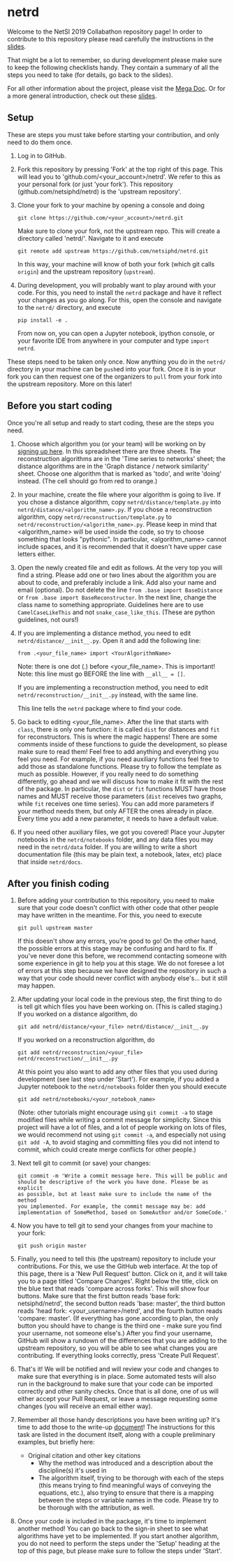 # netrd

Welcome to the NetSI 2019 Collabathon repository page! In order to
contribute to this repository please read carefully the instructions in the
[slides](https://docs.google.com/presentation/d/1R-IS8kUHVhmLnVOs22wLmEV7wVbT4p5gY1s_HBBHRLU/edit?usp=sharing).

That might be a lot to remember, so during development please make sure to
keep the following checklists handy. They contain a summary of all the
steps you need to take (for details, go back to the slides).

For all other information about the project, please visit the
[Mega Doc](https://docs.google.com/document/d/1LMBFgE8F9fR3mZjB9WRDr5bj_R7Z5kcw04K-LWN_cGM/edit?usp=sharing).
Or for a more general introduction, check out these [slides](https://docs.google.com/presentation/d/1nnGAttVH5sjzqzHJBIirBSyhbK9t2BdaU6kHaTGdgtM/edit?usp=sharing). 


## Setup

These are steps you must take before starting your contribution, and only
need to do them once.

1. Log in to GitHub.

2. Fork this repository by pressing 'Fork' at the top right of this
   page. This will lead you to 'github.com/<your_account>/netrd'. We refer
   to this as your personal fork (or just 'your fork'). This repository
   (github.com/netsiphd/netrd) is the 'upstream repository'.

3. Clone your fork to your machine by opening a console and doing

   ```
   git clone https://github.com/<your_account>/netrd.git
   ```

   Make sure to clone your fork, not the upstream repo. This will create a
   directory called 'netrd/'. Navigate to it and execute

   ```
   git remote add upstream https://github.com/netsiphd/netrd.git
   ```

   In this way, your machine will know of both your fork (which git calls
   `origin`) and the upstream repository (`upstream`).

4. During development, you will probably want to play around with your
   code. For this, you need to install the `netrd` package and have it
   reflect your changes as you go along. For this, open the console and
   navigate to the `netrd/` directory, and execute

	```
	pip install -e .
	```

	From now on, you can open a Jupyter notebook, ipython console, or your
    favorite IDE from anywhere in your computer and type `import netrd`.


These steps need to be taken only once. Now anything you do in the `netrd/`
directory in your machine can be `push`ed into your fork. Once it is in
your fork you can then request one of the organizers to `pull` from your
fork into the upstream repository. More on this later!


## Before you start coding

Once you're all setup and ready to start coding, these are the steps you need.

1. Choose which algorithm you (or your team) will be working on by
   [signing up here](https://docs.google.com/spreadsheets/d/1N_9_85MjYFYClloKOQkMz-L6g3wuclIRshcIdE7MfTs/edit?usp=sharing).
   In this spreadsheet there are three sheets. The reconstruction
   algorithms are in the 'Time series to networks' sheet; the distance
   algorithms are in the 'Graph distance / network similarity'
   sheet. Choose one algorithm that is marked as 'todo', and write 'doing'
   instead. (The cell should go from red to orange.)

2. In your machine, create the file where your algorithm is going to
   live. If you chose a distance algorithm, copy
   `netrd/distance/template.py` into
   `netrd/distance/<algorithm_name>.py`. If you chose a reconstruction
   algorithm, copy `netrd/reconstruction/template.py` to
   `netrd/reconstruction/<algorithm_name>.py`. Please keep in mind that
   <algorithm_name> will be used inside the code, so try to choose
   something that looks "pythonic". In particular, <algorithm_name> cannot
   include spaces, and it is recommended that it doesn't have upper case
   letters either.

3. Open the newly created file and edit as follows. At the very top you
   will find a string. Please add one or two lines about the algorithm you
   are about to code, and preferably include a link. Add also your name and
   email (optional). Do not delete the line `from .base import
   BaseDistance` or `from .base import BaseReconstructor`. In the next
   line, change the class name to something appropriate. Guidelines here
   are to use `CamelCaseLikeThis` and not `snake_case_like_this`. (These
   are python guidelines, not ours!)

2. If you are implementing a distance method, you need to edit
   `netrd/distance/__init__.py`. Open it and add the following line:

	```
	from .<your_file_name> import <YourAlgorithmName>
	```

	Note: there is one dot (.) before <your_file_name>. This is important!
	Note: this line must go BEFORE the line with `__all__ = []`.

	If you are implementing a reconstruction method, you need to edit
    `netrd/reconstruction/__init__.py` instead, with the same line.

	This line tells the `netrd` package where to find your code.

4. Go back to editing <your_file_name>. After the line that starts with
   `class`, there is only one function: it is called `dist` for distances
   and `fit` for reconstructors. This is where the magic happens! There are
   some comments inside of these functions to guide the development, so
   please make sure to read them! Feel free to add anything and everything
   you feel you need. For example, if you need auxiliary functions feel
   free to add those as standalone functions. Please try to follow the
   template as much as possible. However, if you really need to do
   something differently, go ahead and we will discuss how to make it fit
   with the rest of the package. In particular, the `dist` or `fit`
   functions MUST have those names and MUST receive those parameters
   (`dist` receives two graphs, while `fit` receives one time series). You
   can add more parameters if your method needs them, but only AFTER the
   ones already in place. Every time you add a new parameter, it needs to
   have a default value.

5. If you need other auxiliary files, we got you covered! Place your
   Jupyter notebooks in the `netrd/notebooks` folder, and any data files
   you may need in the `netrd/data` folder. If you are willing to write a
   short documentation file (this may be plain text, a notebook, latex,
   etc) place that inside `netrd/docs`.


## After you finish coding

1. Before adding your contribution to this repository, you need to make
   sure that your code doesn't conflict with other code that other people
   may have written in the meantime. For this, you need to execute
   
   ```
   git pull upstream master
   ```
   
   If this doesn't show any errors, you're good to go! On the other hand,
   the possible errors at this stage may be confusing and hard to fix. If
   you've never done this before, we recommend contacting someone with some
   experience in git to help you at this stage. We do not foresee a lot of
   errors at this step because we have designed the repository in such a
   way that your code should never conflict with anybody else's... but it
   still may happen.

3. After updating your local code in the previous step, the first thing to
   do is tell git which files you have been working on. (This is called
   staging.) If you worked on a distance algorithm, do

   ```
   git add netrd/distance/<your_file> netrd/distance/__init__.py
   ```

	If you worked on a reconstruction algorithm, do
	
	```
	git add netrd/reconstruction/<your_file> netrd/reconstruction/__init__.py
	```

	At this point you also want to add any other files that you used during
    development (see last step under 'Start'). For example, if you added a
    Jupyter notebook to the `netrd/notebooks` folder then you should
    execute

	```
	git add netrd/notebooks/<your_notebook_name>
	```

    (Note: other tutorials might encourage using `git commit -a` to stage
    modified files while writing a commit message for simplicity. Since this
    project will have a lot of files, and a lot of people working on lots of
    files, we would recommend not using `git commit -a`, and especially not
    using `git add -A`, to avoid staging and committing files you did not intend
    to commit, which could create merge conflicts for other people.)

4. Next tell git to commit (or save) your changes:

	```
	git commit -m 'Write a commit message here. This will be public and
	should be descriptive of the work you have done. Please be as explicit
	as possible, but at least make sure to include the name of the method
	you implemented. For example, the commit message may be: add
	implementation of SomeMethod, based on SomeAuthor and/or SomeCode.'
	```

5. Now you have to tell git to send your changes from your machine to your
   fork:

	```
	git push origin master
	```

6. Finally, you need to tell this (the upstream) repository to include your
   contributions. For this, we use the GitHub web interface. At the top of
   this page, there is a 'New Pull Request' button. Click on it, and it
   will take you to a page titled 'Compare Changes'. Right below the title,
   click on the blue text that reads 'compare across forks'. This will show
   four buttons. Make sure that the first button reads 'base fork:
   netsiphd/netrd', the second button reads 'base: master', the third
   button reads 'head fork: <your_username>/netrd', and the fourth button
   reads 'compare: master'. (If everything has gone according to plan, the
   only button you should have to change is the third one - make sure you
   find your username, not someone else's.) After you find your username,
   GitHub will show a rundown of the differences that you are adding to the
   upstream repository, so you will be able to see what changes you are
   contributing. If everything looks correctly, press 'Create Pull
   Request'.

7. That's it! We will be notified and will review your code and changes to
   make sure that everything is in place. Some automated tests will also
   run in the background to make sure that your code can be imported
   correctly and other sanity checks. Once that is all done, one of us will
   either accept your Pull Request, or leave a message requesting some
   changes (you will receive an email either way).

8. Remember all those handy descriptions you have been writing up? It's 
   time to add those to the write-up [document](https://v2.overleaf.com/5374841856ppnrdkgqkqpr)! 
   The instructions for this task are listed in the document itself, along
   with a couple preliminary examples, but briefly here: 
   	- Original citation and other key citations
    	- Why the method was introduced and a description about the 
	discipline(s) it's used in
    	- The algorithm itself, trying to be thorough with each of the 
	steps (this means trying to find meaningful ways of conveying 
	the equations, etc.), also trying to ensure that there is a 
	mapping between the steps or variable names in the code. 
	Please try to be thorough with the attribution, as well. 

9. Once your code is included in the package, it's time to implement
   another method! You can go back to the sign-in sheet to see what
   algorithms have yet to be implemented. If you start another algorithm,
   you do not need to perform the steps under the 'Setup' heading at the
   top of this page, but please make sure to follow the steps under
   'Start'.

